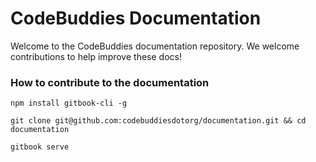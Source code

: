 # CodeBuddies Documentation

Welcome to the CodeBuddies documentation repository. We welcome contributions to help improve these docs!

### How to contribute to the documentation


```
npm install gitbook-cli -g

git clone git@github.com:codebuddiesdotorg/documentation.git && cd documentation

gitbook serve

```
